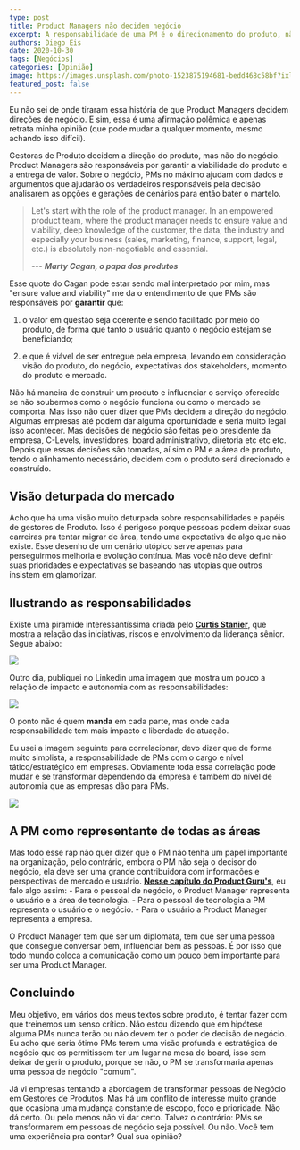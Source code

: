 ```yaml
---
type: post
title: Product Managers não decidem negócio
excerpt: A responsabilidade de uma PM é o direcionamento do produto, não do negócio
authors: Diego Eis
date: 2020-10-30
tags: [Negócios]
categories: [Opinião]
image: https://images.unsplash.com/photo-1523875194681-bedd468c58bf?ixlib=rb-1.2.1&ixid=eyJhcHBfaWQiOjEyMDd9&auto=format&fit=crop&w=2851&q=80
featured_post: false
---
```


Eu não sei de onde tiraram essa história de que Product Managers decidem
direções de negócio. E sim, essa é uma afirmação polêmica e apenas
retrata minha opinião (que pode mudar a qualquer momento, mesmo achando
isso difícil).

Gestoras de Produto decidem a direção do produto, mas não do negócio.
Product Managers são responsáveis por garantir a viabilidade do produto
e a entrega de valor. Sobre o negócio, PMs no máximo ajudam com dados e
argumentos que ajudarão os verdadeiros responsáveis pela decisão
analisarem as opções e gerações de cenários para então bater o martelo.

> Let's start with the role of the product manager. In an empowered
> product team, where the product manager needs to ensure value and
> viability, deep knowledge of the customer, the data, the industry and
> especially your business (sales, marketing, finance, support, legal,
> etc.) is absolutely non-negotiable and essential.
>
> --- ***Marty Cagan, o papa dos produtos***

Esse quote do Cagan pode estar sendo mal interpretado por mim, mas
"ensure value and viability" me da o entendimento de que PMs são
responsáveis por **garantir** que:

1.  o valor em questão seja coerente e sendo facilitado por meio do
    produto, de forma que tanto o usuário quanto o negócio estejam se
    beneficiando;

2.  e que é viável de ser entregue pela empresa, levando em consideração
    visão do produto, do negócio, expectativas dos stakeholders, momento
    do produto e mercado.

Não há maneira de construir um produto e influenciar o serviço oferecido
se não soubermos como o negócio funciona ou como o mercado se comporta.
Mas isso não quer dizer que PMs decidem a direção do negócio. Algumas
empresas até podem dar alguma oportunidade e seria muito legal isso
acontecer. Mas decisões de negócio são feitas pelo presidente da
empresa, C-Levels, investidores, board administrativo, diretoria etc etc
etc. Depois que essas decisões são tomadas, aí sim o PM e a área de
produto, tendo o alinhamento necessário, decidem com o produto será
direcionado e construído.

Visão deturpada do mercado
--------------------------

Acho que há uma visão muito deturpada sobre responsabilidades e papéis
de gestores de Produto. Isso é perigoso porque pessoas podem deixar suas
carreiras pra tentar migrar de área, tendo uma expectativa de algo que
não existe. Esse desenho de um cenário utópico serve apenas para
perseguirmos melhoria e evolução contínua. Mas você não deve definir
suas prioridades e expectativas se baseando nas utopias que outros
insistem em glamorizar.

Ilustrando as responsabilidades
-------------------------------

Existe uma piramide interessantíssima criada pelo **[Curtis
Stanier](https://twitter.com/crstanier)**, que mostra a relação das
iniciativas, riscos e envolvimento da liderança sênior. Segue abaixo:

[![](https://bucketeer-e05bbc84-baa3-437e-9518-adb32be77984.s3.amazonaws.com/public/images/8709866b-1ddc-4a24-a8ed-7ec9ad7a321f_1400x826.png)](https://cdn.substack.com/image/fetch/f_auto,q_auto:good,fl_progressive:steep/https%3A%2F%2Fbucketeer-e05bbc84-baa3-437e-9518-adb32be77984.s3.amazonaws.com%2Fpublic%2Fimages%2F8709866b-1ddc-4a24-a8ed-7ec9ad7a321f_1400x826.png)

Outro dia, publiquei no Linkedin uma imagem que mostra um pouco a
relação de impacto e autonomia com as responsabilidades:

[![](https://bucketeer-e05bbc84-baa3-437e-9518-adb32be77984.s3.amazonaws.com/public/images/e3484655-09be-4556-91ca-ed4fbd8c3ca0_655x595.png)](https://cdn.substack.com/image/fetch/f_auto,q_auto:good,fl_progressive:steep/https%3A%2F%2Fbucketeer-e05bbc84-baa3-437e-9518-adb32be77984.s3.amazonaws.com%2Fpublic%2Fimages%2Fe3484655-09be-4556-91ca-ed4fbd8c3ca0_655x595.png)

O ponto não é quem **manda** em cada parte, mas onde cada
responsabilidade tem mais impacto e liberdade de atuação.

Eu usei a imagem seguinte para correlacionar, devo dizer que de forma
muito simplista, a responsabilidade de PMs com o cargo e nível
tático/estratégico em empresas. Obviamente toda essa correlação pode
mudar e se transformar dependendo da empresa e também do nível de
autonomia que as empresas dão para PMs.

[![](https://bucketeer-e05bbc84-baa3-437e-9518-adb32be77984.s3.amazonaws.com/public/images/4274aba4-9ac3-45fc-8cc8-b4a65e5da4e1_1186x1480.png)](https://cdn.substack.com/image/fetch/f_auto,q_auto:good,fl_progressive:steep/https%3A%2F%2Fbucketeer-e05bbc84-baa3-437e-9518-adb32be77984.s3.amazonaws.com%2Fpublic%2Fimages%2F4274aba4-9ac3-45fc-8cc8-b4a65e5da4e1_1186x1480.png)

A PM como representante de todas as áreas
-----------------------------------------

Mas todo esse rap não quer dizer que o PM não tenha um papel importante
na organização, pelo contrário, embora o PM não seja o decisor do
negócio, ela deve ser uma grande contribuidora com informações e
perspectivas de mercado e usuário. **[Nesse capítulo do Product
Guru's](https://anchor.fm/product-gurus/episodes/39-Diego-Eis---Gesto-Moderna-de-Produtos-Digitais-eg0log)**,
eu falo algo assim: - Para o pessoal de negócio, o Product Manager
representa o usuário e a área de tecnologia. - Para o pessoal de
tecnologia a PM representa o usuário e o negócio. - Para o usuário a
Product Manager representa a empresa.

O Product Manager tem que ser um diplomata, tem que ser uma pessoa que
consegue conversar bem, influenciar bem as pessoas. É por isso que todo
mundo coloca a comunicação como um pouco bem importante para ser uma
Product Manager.

Concluindo
----------

Meu objetivo, em vários dos meus textos sobre produto, é tentar fazer
com que treinemos um senso crítico. Não estou dizendo que em hipótese
alguma PMs nunca terão ou não devem ter o poder de decisão de negócio.
Eu acho que seria ótimo PMs terem uma visão profunda e estratégica de
negócio que os permitissem ter um lugar na mesa do board, isso sem
deixar de gerir o produto, porque se não, o PM se transformaria apenas
uma pessoa de negócio "comum".

Já vi empresas tentando a abordagem de transformar pessoas de Negócio em
Gestores de Produtos. Mas há um conflito de interesse muito grande que
ocasiona uma mudança constante de escopo, foco e prioridade. Não dá
certo. Ou pelo menos não vi dar certo. Talvez o contrário: PMs se
transformarem em pessoas de negócio seja possível. Ou não. Você tem uma
experiência pra contar? Qual sua opinião?
